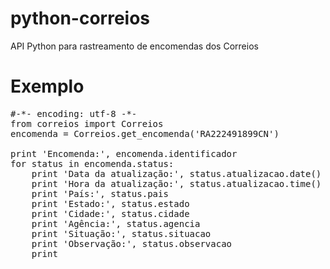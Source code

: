 python-correios
===============

API Python para rastreamento de encomendas dos Correios


Exemplo
===============
<pre>
#-*- encoding: utf-8 -*-
from correios import Correios
encomenda = Correios.get_encomenda('RA222491899CN')

print 'Encomenda:', encomenda.identificador
for status in encomenda.status:    
    print 'Data da atualização:', status.atualizacao.date()
    print 'Hora da atualização:', status.atualizacao.time()
    print 'País:', status.pais
    print 'Estado:', status.estado
    print 'Cidade:', status.cidade
    print 'Agência:', status.agencia
    print 'Situação:', status.situacao
    print 'Observação:', status.observacao
    print
</pre>